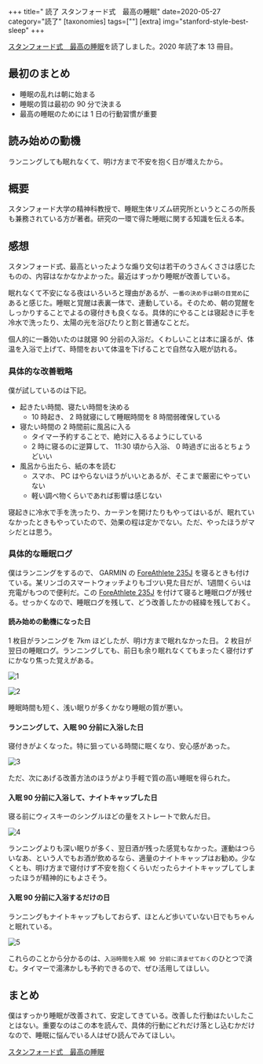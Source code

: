 +++
title=" 読了 スタンフォード式　最高の睡眠"
date=2020-05-27
category="読了"
[taxonomies]
tags=[""]
[extra]
img="stanford-style-best-sleep"
+++

[スタンフォード式　最高の睡眠](https://amzn.to/2ZF6avY)を読了しました。2020 年読了本 13  冊目。

## 最初のまとめ

* 睡眠の乱れは朝に始まる
* 睡眠の質は最初の 90 分で決まる
* 最高の睡眠のためには 1 日の行動習慣が重要

## 読み始めの動機

ランニングしても眠れなくて、明け方まで不安を抱く日が増えたから。

## 概要

スタンフォード大学の精神科教授で、睡眠生体リズム研究所というところの所長も兼務されている方が著者。研究の一環で得た睡眠に関する知識を伝える本。

## 感想

スタンフォード式、最高といったような煽り文句は若干のうさんくささは感じたものの、内容はなかなかよかった。最近はすっかり睡眠が改善している。

眠れなくて不安になる夜はいろいろと理由があるが、`一番の決め手は朝の目覚め`にあると感じた。睡眠と覚醒は表裏一体で、連動している。そのため、朝の覚醒をしっかりすることでよるの寝付きも良くなる。具体的にやることは寝起きに手を冷水で洗ったり、太陽の光を浴びたりと割と普通なことだ。

個人的に一番効いたのは就寝 90 分前の入浴だ。くわしいことは本に譲るが、体温を入浴で上げて、時間をおいて体温を下げることで自然な入眠が訪れる。

### 具体的な改善戦略

僕が試しているのは下記。

* 起きたい時間、寝たい時間を決める
  * 10 時起き、 2 時就寝にして睡眠時間を 8 時間弱確保している
* 寝たい時間の 2 時間前に風呂に入る
  * タイマー予約することで、絶対に入るるようにしている
  * 2 時に寝るのに逆算して、 11:30 頃から入浴、 0 時過ぎに出るとちょうどいい
* 風呂から出たら、紙の本を読む
  * スマホ、 PC はやらないほうがいいとあるが、そこまで厳密にやっていない
  * 軽い調べ物くらいであれば影響は感じない

寝起きに冷水で手を洗ったり、カーテンを開けたりもやってはいるが、眠れていなかったときもやっていたので、効果の程は定かでない。ただ、やったほうがマシだとは思う。

### 具体的な睡眠ログ

僕はランニングをするので、 GARMIN の [ForeAthlete 235J](https://amzn.to/2ZyrUJY) を寝るときも付けている。某リンゴのスマートウォッチよりもゴツい見た目だが、1週間くらいは充電がもつので便利だ。この [ForeAthlete 235J](https://amzn.to/2ZyrUJY) を付けて寝ると睡眠ログが残せる。せっかくなので、睡眠ログを残して、どう改善したかの経緯を残しておく。

#### 読み始めの動機になった日

1 枚目がランニングを 7km ほどしたが、明け方まで眠れなかった日。 2 枚目が翌日の睡眠ログ。ランニングしても、前日も余り眠れなくてもまったく寝付けずにかなり焦った覚えがある。

![1](/img/content/stanford-style-best-sleep/1.png)

![2](/img/content/stanford-style-best-sleep/2.png)

睡眠時間も短く、浅い眠りが多くかなり睡眠の質が悪い。

#### ランニングして、入眠 90 分前に入浴した日

寝付きがよくなった。特に狙っている時間に眠くなり、安心感があった。

![3](/img/content/stanford-style-best-sleep/3.png)

ただ、次にあげる改善方法のほうがより手軽で質の高い睡眠を得られた。

#### 入眠 90 分前に入浴して、ナイトキャップした日

寝る前にウィスキーのシングルほどの量をストレートで飲んだ日。

![4](/img/content/stanford-style-best-sleep/4.png)

ランニングよりも深い眠りが多く、翌日酒が残った感覚もなかった。運動はつらいなあ、という人でもお酒が飲めるなら、適量のナイトキャップはお勧め。少なくとも、明け方まで寝付けず不安を抱くくらいだったらナイトキャップしてしまったほうが精神的にもよさそう。

#### 入眠 90 分前に入浴するだけの日

ランニングもナイトキャップもしておらず、ほとんど歩いていない日でもちゃんと眠れている。

![5](/img/content/stanford-style-best-sleep/5.png)

これらのことから分かるのは、`入浴時間を入眠 90 分前に済ませておく`のひとつで済む。タイマーで湯沸かしも予約できるので、ぜひ活用してほしい。

## まとめ

僕はすっかり睡眠が改善されて、安定してきている。改善した行動はたいしたことはない。重要なのはこの本を読んで、具体的行動にどれだけ落とし込むかだけなので、睡眠に悩んでいる人はぜひ読んでみてほしい。

[スタンフォード式　最高の睡眠](https://amzn.to/2ZF6avY)
